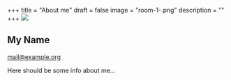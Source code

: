 +++
title = "About me"
draft = false
image = "room-1-.png"
description = ""
+++
![](/img/default-author.jpg)

## My Name

mail@example.org

Here should be some info about me...